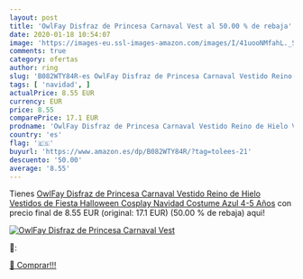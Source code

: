 ```yaml
---
layout: post
title: 'OwlFay Disfraz de Princesa Carnaval Vest al 50.00 % de rebaja'
date: 2020-01-18 10:54:07
image: 'https://images-eu.ssl-images-amazon.com/images/I/41uooNMfahL._SL200_.jpg'
comments: true
category: ofertas
author: ring
slug: 'B082WTY84R-es OwlFay Disfraz de Princesa Carnaval Vestido Reino de Hielo...'
tags: [ 'navidad', ]
actualPrice: 8.55 EUR
currency: EUR
price: 8.55
comparePrice: 17.1 EUR
prodname: 'OwlFay Disfraz de Princesa Carnaval Vestido Reino de Hielo Vestidos de Fiesta Halloween Cosplay Navidad Costume Azul 4-5 Años'
country: 'es'
flag: '🇪🇸'
buyurl: 'https://www.amazon.es/dp/B082WTY84R/?tag=tolees-21'
descuento: '50.00'
average: '8.55'
---
```


Tienes [OwlFay Disfraz de Princesa Carnaval Vestido Reino de Hielo Vestidos de Fiesta Halloween Cosplay Navidad Costume Azul 4-5 Años](https://www.amazon.es/dp/B082WTY84R/?tag=tolees-21) con precio final de  8.55 EUR (original: 17.1 EUR) (50.00 %  de rebaja) aqui!

[![OwlFay Disfraz de Princesa Carnaval Vest](https://images-eu.ssl-images-amazon.com/images/I/41uooNMfahL._SL200_.jpg)](https://www.amazon.es/dp/B082WTY84R/?tag=tolees-21)

🔎:


[🛒 Comprar!!!](https://www.amazon.es/dp/B082WTY84R/?tag=tolees-21)
